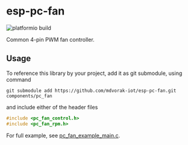 # esp-pc-fan

![platformio build](https://github.com/mdvorak-iot/esp-pc-fan/workflows/platformio%20build/badge.svg)

Common 4-pin PWM fan controller.

## Usage

To reference this library by your project, add it as git submodule, using command

```shell
git submodule add https://github.com/mdvorak-iot/esp-pc-fan.git components/pc_fan
```

and include either of the header files

```c
#include <pc_fan_control.h>
#include <pc_fan_rpm.h>
```

For full example, see [pc_fan_example_main.c](./example/main/pc_fan_example_main.c).
